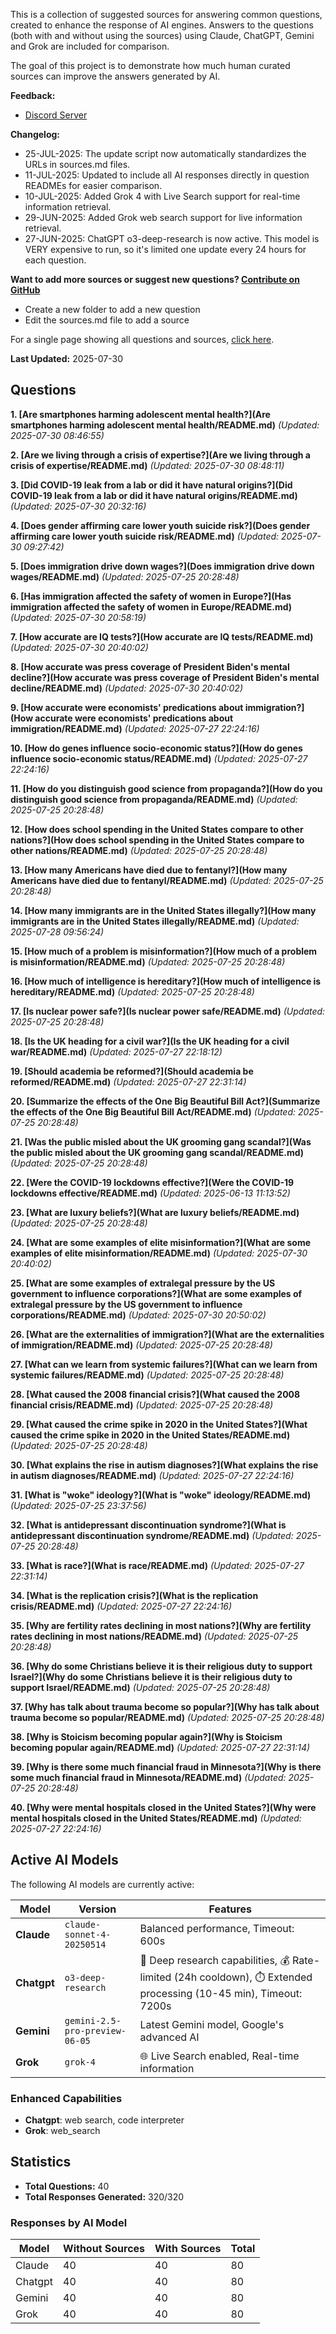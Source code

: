 
This is a collection of suggested sources for answering common questions, created to enhance the response of AI engines. Answers to the questions (both with and without using the sources) using Claude, ChatGPT, Gemini and Grok are included for comparison.

The goal of this project is to demonstrate how much human curated sources can improve the answers generated by AI.

**Feedback:**
* [Discord Server](https://discord.gg/HPDT9PvS)

**Changelog:**
* 25-JUL-2025: The update script now automatically standardizes the URLs in sources.md files. 
* 11-JUL-2025: Updated to include all AI responses directly in question READMEs for easier comparison.
* 10-JUL-2025: Added Grok 4 with Live Search support for real-time information retrieval.
* 29-JUN-2025: Added Grok web search support for live information retrieval.
* 27-JUN-2025: ChatGPT o3-deep-research is now active. This model is VERY expensive to run, so it's limited one update every 24 hours for each question.

**Want to add more sources or suggest new questions? [Contribute on GitHub](https://github.com/justinwest/SuggestedSources)**

* Create a new folder to add a new question
* Edit the sources.md file to add a source

For a single page showing all questions and sources, [click here](allsources.md).

**Last Updated:** 2025-07-30

## Questions

**1. [Are smartphones harming adolescent mental health?](Are smartphones harming adolescent mental health/README.md)** *(Updated: 2025-07-30 08:46:55)*

**2. [Are we living through a crisis of expertise?](Are we living through a crisis of expertise/README.md)** *(Updated: 2025-07-30 08:48:11)*

**3. [Did COVID-19 leak from a lab or did it have natural origins?](Did COVID-19 leak from a lab or did it have natural origins/README.md)** *(Updated: 2025-07-30 20:32:16)*

**4. [Does gender affirming care lower youth suicide risk?](Does gender affirming care lower youth suicide risk/README.md)** *(Updated: 2025-07-30 09:27:42)*

**5. [Does immigration drive down wages?](Does immigration drive down wages/README.md)** *(Updated: 2025-07-25 20:28:48)*

**6. [Has immigration affected the safety of women in Europe?](Has immigration affected the safety of women in Europe/README.md)** *(Updated: 2025-07-30 20:58:19)*

**7. [How accurate are IQ tests?](How accurate are IQ tests/README.md)** *(Updated: 2025-07-30 20:40:02)*

**8. [How accurate was press coverage of President Biden's mental decline?](How accurate was press coverage of President Biden's mental decline/README.md)** *(Updated: 2025-07-30 20:40:02)*

**9. [How accurate were economists' predications about immigration?](How accurate were economists' predications about immigration/README.md)** *(Updated: 2025-07-27 22:24:16)*

**10. [How do genes influence socio-economic status?](How do genes influence socio-economic status/README.md)** *(Updated: 2025-07-27 22:24:16)*

**11. [How do you distinguish good science from propaganda?](How do you distinguish good science from propaganda/README.md)** *(Updated: 2025-07-25 20:28:48)*

**12. [How does school spending in the United States compare to other nations?](How does school spending in the United States compare to other nations/README.md)** *(Updated: 2025-07-25 20:28:48)*

**13. [How many Americans have died due to fentanyl?](How many Americans have died due to fentanyl/README.md)** *(Updated: 2025-07-25 20:28:48)*

**14. [How many immigrants are in the United States illegally?](How many immigrants are in the United States illegally/README.md)** *(Updated: 2025-07-28 09:56:24)*

**15. [How much of a problem is misinformation?](How much of a problem is misinformation/README.md)** *(Updated: 2025-07-25 20:28:48)*

**16. [How much of intelligence is hereditary?](How much of intelligence is hereditary/README.md)** *(Updated: 2025-07-25 20:28:48)*

**17. [Is nuclear power safe?](Is nuclear power safe/README.md)** *(Updated: 2025-07-25 20:28:48)*

**18. [Is the UK heading for a civil war?](Is the UK heading for a civil war/README.md)** *(Updated: 2025-07-27 22:18:12)*

**19. [Should academia be reformed?](Should academia be reformed/README.md)** *(Updated: 2025-07-27 22:31:14)*

**20. [Summarize the effects of the One Big Beautiful Bill Act?](Summarize the effects of the One Big Beautiful Bill Act/README.md)** *(Updated: 2025-07-25 20:28:48)*

**21. [Was the public misled about the UK grooming gang scandal?](Was the public misled about the UK grooming gang scandal/README.md)** *(Updated: 2025-07-25 20:28:48)*

**22. [Were the COVID-19 lockdowns effective?](Were the COVID-19 lockdowns effective/README.md)** *(Updated: 2025-06-13 11:13:52)*

**23. [What are luxury beliefs?](What are luxury beliefs/README.md)** *(Updated: 2025-07-25 20:28:48)*

**24. [What are some examples of elite misinformation?](What are some examples of elite misinformation/README.md)** *(Updated: 2025-07-30 20:40:02)*

**25. [What are some examples of extralegal pressure by the US government to influence corporations?](What are some examples of extralegal pressure by the US government to influence corporations/README.md)** *(Updated: 2025-07-30 20:50:02)*

**26. [What are the externalities of immigration?](What are the externalities of immigration/README.md)** *(Updated: 2025-07-25 20:28:48)*

**27. [What can we learn from systemic failures?](What can we learn from systemic failures/README.md)** *(Updated: 2025-07-25 20:28:48)*

**28. [What caused the 2008 financial crisis?](What caused the 2008 financial crisis/README.md)** *(Updated: 2025-07-25 20:28:48)*

**29. [What caused the crime spike in 2020 in the United States?](What caused the crime spike in 2020 in the United States/README.md)** *(Updated: 2025-07-25 20:28:48)*

**30. [What explains the rise in autism diagnoses?](What explains the rise in autism diagnoses/README.md)** *(Updated: 2025-07-27 22:24:16)*

**31. [What is "woke" ideology?](What is "woke" ideology/README.md)** *(Updated: 2025-07-25 23:37:56)*

**32. [What is antidepressant discontinuation syndrome?](What is antidepressant discontinuation syndrome/README.md)** *(Updated: 2025-07-25 20:28:48)*

**33. [What is race?](What is race/README.md)** *(Updated: 2025-07-27 22:31:14)*

**34. [What is the replication crisis?](What is the replication crisis/README.md)** *(Updated: 2025-07-27 22:24:16)*

**35. [Why are fertility rates declining in most nations?](Why are fertility rates declining in most nations/README.md)** *(Updated: 2025-07-25 20:28:48)*

**36. [Why do some Christians believe it is their religious duty to support Israel?](Why do some Christians believe it is their religious duty to support Israel/README.md)** *(Updated: 2025-07-25 20:28:48)*

**37. [Why has talk about trauma become so popular?](Why has talk about trauma become so popular/README.md)** *(Updated: 2025-07-25 20:28:48)*

**38. [Why is Stoicism becoming popular again?](Why is Stoicism becoming popular again/README.md)** *(Updated: 2025-07-27 22:31:14)*

**39. [Why is there some much financial fraud in Minnesota?](Why is there some much financial fraud in Minnesota/README.md)** *(Updated: 2025-07-25 20:28:48)*

**40. [Why were mental hospitals closed in the United States?](Why were mental hospitals closed in the United States/README.md)** *(Updated: 2025-07-27 22:24:16)*

## Active AI Models

The following AI models are currently active:

| Model | Version | Features |
|-------|---------|----------|
| **Claude** | `claude-sonnet-4-20250514` | Balanced performance, Timeout: 600s |
| **Chatgpt** | `o3-deep-research` | 🔬 Deep research capabilities, 💰 Rate-limited (24h cooldown), ⏱️ Extended processing (10-45 min), Timeout: 7200s |
| **Gemini** | `gemini-2.5-pro-preview-06-05` | Latest Gemini model, Google's advanced AI |
| **Grok** | `grok-4` | 🌐 Live Search enabled, Real-time information |

### Enhanced Capabilities

- **Chatgpt**: web search, code interpreter
- **Grok**: web_search


## Statistics

- **Total Questions:** 40
- **Total Responses Generated:** 320/320

### Responses by AI Model

| Model | Without Sources | With Sources | Total |
|-------|----------------|--------------|-------|
| Claude | 40 | 40 | 80 |
| Chatgpt | 40 | 40 | 80 |
| Gemini | 40 | 40 | 80 |
| Grok | 40 | 40 | 80 |
